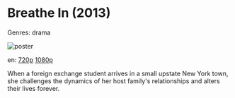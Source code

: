 # Breathe In (2013)

Genres: drama

![poster](http://image.tmdb.org/t/p/w500/8PYhHXwXgXvEiwPcTgeSaYqITe1.jpg)

en:
  [720p](magnet:?xt=urn:btih:7E16AEB4214C46E439020BABC5CF9FC9FF8E9E09&tr=udp://glotorrents.pw:6969/announce&tr=udp://tracker.opentrackr.org:1337/announce&tr=udp://torrent.gresille.org:80/announce&tr=udp://tracker.openbittorrent.com:80&tr=udp://tracker.coppersurfer.tk:6969&tr=udp://tracker.leechers-paradise.org:6969&tr=udp://p4p.arenabg.ch:1337&tr=udp://tracker.internetwarriors.net:1337)
  [1080p](magnet:?xt=urn:btih:8ACC945A87198F7B564560B7BDB85412406A90CA&tr=udp://glotorrents.pw:6969/announce&tr=udp://tracker.opentrackr.org:1337/announce&tr=udp://torrent.gresille.org:80/announce&tr=udp://tracker.openbittorrent.com:80&tr=udp://tracker.coppersurfer.tk:6969&tr=udp://tracker.leechers-paradise.org:6969&tr=udp://p4p.arenabg.ch:1337&tr=udp://tracker.internetwarriors.net:1337)
  


When a foreign exchange student arrives in a small upstate New York town, she challenges the dynamics of her host family's relationships and alters their lives forever.